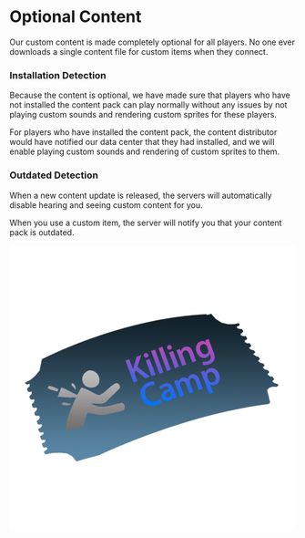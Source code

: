 # Optional Content

Our custom content is made completely optional for all players. No one ever downloads a single content file for custom items when they connect.

### Installation Detection

Because the content is optional, we have made sure that players who have not installed the content pack can play normally without any issues by not playing custom sounds and rendering custom sprites for these players.

For players who have installed the content pack, the content distributor would have notified our data center that they had installed, and we will enable playing custom sounds and rendering of custom sprites to them.

### Outdated Detection

When a new content update is released, the servers will automatically disable hearing and seeing custom content for you.

When you use a custom item, the server will notify you that your content pack is outdated.

![An alert is also displayed on every page of the website notifying the user of their outdated installation](../.gitbook/assets/image%20%289%29.png)



